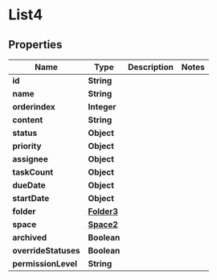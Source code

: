 

# List4


## Properties

| Name | Type | Description | Notes |
|------------ | ------------- | ------------- | -------------|
|**id** | **String** |  |  |
|**name** | **String** |  |  |
|**orderindex** | **Integer** |  |  |
|**content** | **String** |  |  |
|**status** | **Object** |  |  |
|**priority** | **Object** |  |  |
|**assignee** | **Object** |  |  |
|**taskCount** | **Object** |  |  |
|**dueDate** | **Object** |  |  |
|**startDate** | **Object** |  |  |
|**folder** | [**Folder3**](Folder3.md) |  |  |
|**space** | [**Space2**](Space2.md) |  |  |
|**archived** | **Boolean** |  |  |
|**overrideStatuses** | **Boolean** |  |  |
|**permissionLevel** | **String** |  |  |



